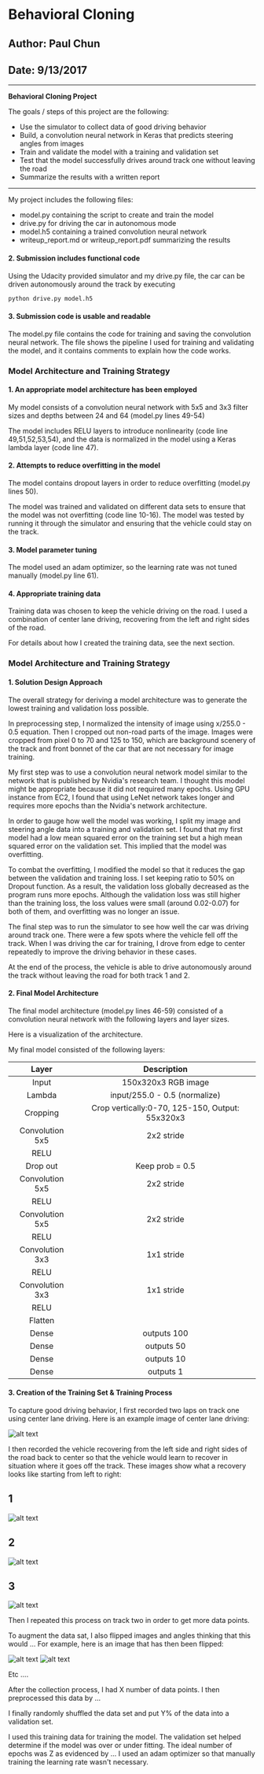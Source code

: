 # **Behavioral Cloning**
## Author: Paul Chun
## Date: 9/13/2017


---

**Behavioral Cloning Project**

The goals / steps of this project are the following:
* Use the simulator to collect data of good driving behavior
* Build, a convolution neural network in Keras that predicts steering angles from images
* Train and validate the model with a training and validation set
* Test that the model successfully drives around track one without leaving the road
* Summarize the results with a written report


[//]: # (Image References)

[image1]: ./examples/placeholder.png "Model Visualization"
[image2]: ./examples/center.jpg "Center"
[image3]: ./examples/recover1.jpg "Recovery Image"
[image4]: ./examples/recover2.jpg "Recovery Image"
[image5]: ./examples/recover3.jpg "Recovery Image"
[image6]: ./examples/before_flipped.jpg "Normal Image"
[image7]: ./examples/flipped.jpg "Flipped Image"


---
My project includes the following files:
* model.py containing the script to create and train the model
* drive.py for driving the car in autonomous mode
* model.h5 containing a trained convolution neural network
* writeup_report.md or writeup_report.pdf summarizing the results

#### 2. Submission includes functional code
Using the Udacity provided simulator and my drive.py file, the car can be driven autonomously around the track by executing
```sh
python drive.py model.h5
```

#### 3. Submission code is usable and readable

The model.py file contains the code for training and saving the convolution neural network. The file shows the pipeline I used for training and validating the model, and it contains comments to explain how the code works.

### Model Architecture and Training Strategy

#### 1. An appropriate model architecture has been employed

My model consists of a convolution neural network with 5x5 and 3x3 filter sizes and depths between 24 and 64 (model.py lines 49-54)

The model includes RELU layers to introduce nonlinearity (code line 49,51,52,53,54), and the data is normalized in the model using a Keras lambda layer (code line 47).

#### 2. Attempts to reduce overfitting in the model

The model contains dropout layers in order to reduce overfitting (model.py lines 50).

The model was trained and validated on different data sets to ensure that the model was not overfitting (code line 10-16). The model was tested by running it through the simulator and ensuring that the vehicle could stay on the track.

#### 3. Model parameter tuning

The model used an adam optimizer, so the learning rate was not tuned manually (model.py line 61).

#### 4. Appropriate training data

Training data was chosen to keep the vehicle driving on the road. I used a combination of center lane driving, recovering from the left and right sides of the road.

For details about how I created the training data, see the next section.

### Model Architecture and Training Strategy

#### 1. Solution Design Approach

The overall strategy for deriving a model architecture was to generate the lowest training and validation loss possible.

In preprocessing step, I normalized the intensity of image using x/255.0 - 0.5 equation. Then I cropped out non-road parts of the image. Images were cropped from pixel 0 to 70 and 125 to 150, which are background scenery of the track and front bonnet of the car that are not necessary for image training.

My first step was to use a convolution neural network model similar to the network that is published by Nvidia's research team. I thought this model might be appropriate because it did not required many epochs. Using GPU instance from EC2, I found that using LeNet network takes longer and requires more epochs than the Nvidia's network architecture.

In order to gauge how well the model was working, I split my image and steering angle data into a training and validation set. I found that my first model had a low mean squared error on the training set but a high mean squared error on the validation set. This implied that the model was overfitting.

To combat the overfitting, I modified the model so that it reduces the gap between the validation and training loss. I set keeping ratio to 50% on Dropout function. As a result, the validation loss globally decreased as the program runs more epochs. Although the validation loss was still higher than the training loss, the loss values were small (around 0.02-0.07) for both of them, and overfitting was no longer an issue.

The final step was to run the simulator to see how well the car was driving around track one. There were a few spots where the vehicle fell off the track. When I was driving the car for training, I drove from edge to center repeatedly to improve the driving behavior in these cases.

At the end of the process, the vehicle is able to drive autonomously around the track without leaving the road for both track 1 and 2.

#### 2. Final Model Architecture

The final model architecture (model.py lines 46-59) consisted of a convolution neural network with the following layers and layer sizes.

Here is a visualization of the architecture.

My final model consisted of the following layers:

| Layer         		|     Description	        					|
|:---------------------:|:---------------------------------------------:|
| Input         		| 150x320x3 RGB image   							|
| Lambda         		| input/255.0 - 0.5 (normalize)  							|
| Cropping         		| Crop vertically:0-70, 125-150, Output: 55x320x3  		|
| Convolution 5x5     	| 2x2 stride 	|
| RELU					|												|
| Drop out					|	Keep prob = 0.5			  						|
| Convolution 5x5	    | 2x2 stride	|
| RELU					|												|
| Convolution 5x5	    | 2x2 stride 	|
| RELU					|												|
| Convolution 3x3	    | 1x1 stride 	|
| RELU					|												|
| Convolution 3x3	    | 1x1 stride 	|
| RELU					|												|
| Flatten					|												|
| Dense		| outputs 100       									|
| Dense		| outputs 50       									|
| Dense		| outputs 10       									|
| Dense		| outputs 1       									|


#### 3. Creation of the Training Set & Training Process

To capture good driving behavior, I first recorded two laps on track one using center lane driving. Here is an example image of center lane driving:

![alt text][image2]

I then recorded the vehicle recovering from the left side and right sides of the road back to center so that the vehicle would learn to recover in situation where it goes off the track. These images show what a recovery looks like starting from left to right:
## 1
![alt text][image3]
## 2
![alt text][image4]
## 3
![alt text][image5]

Then I repeated this process on track two in order to get more data points.

To augment the data sat, I also flipped images and angles thinking that this would ... For example, here is an image that has then been flipped:

![alt text][image6]
![alt text][image7]

Etc ....

After the collection process, I had X number of data points. I then preprocessed this data by ...


I finally randomly shuffled the data set and put Y% of the data into a validation set.

I used this training data for training the model. The validation set helped determine if the model was over or under fitting. The ideal number of epochs was Z as evidenced by ... I used an adam optimizer so that manually training the learning rate wasn't necessary.
